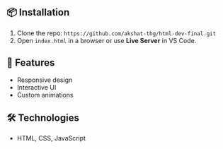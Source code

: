 
## 📦 Installation
1. Clone the repo:
   `https://github.com/akshat-thg/html-dev-final.git`
2. Open `index.html` in a browser or use **Live Server** in VS Code.

## 📌 Features
- Responsive design
- Interactive UI
- Custom animations

## 🛠️ Technologies
- HTML, CSS, JavaScript
